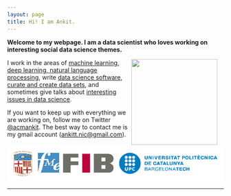 ```yaml
---
layout: page
title: Hi! I am Ankit.
---
```

**Welcome to my webpage. I am a data scientist who loves working on interesting social data science themes.**


<div style="float: right; margin-right:15px">
    <a href="https://www.github.com/ankitbit"><img src="../images/" width="200" height="200"></a>
</div>

I work in the areas of [machine learning, deep learning, natural language processing](/papers), write [data science software](/software), [curate and create data sets](/data), and sometimes give talks about [interesting issues in data science](/talks).

If you want to keep up with everything we are working on, follow me on Twitter [@acmankit](http://twitter.com/acmankit). The best way to contact me is my gmail account (ankitt.nic@gmail.com).

<div>
    <a href="https://www.github.com/ankitbit"><img src="../images/identity.png"></a>
</div>



------


